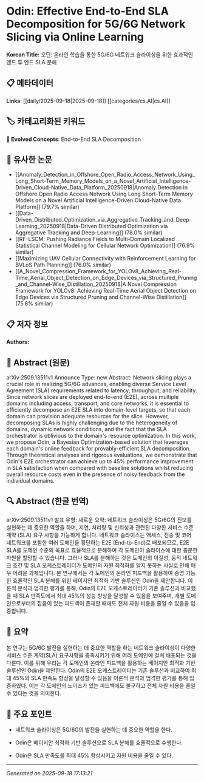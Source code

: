 
# Odin: Effective End-to-End SLA Decomposition for 5G/6G Network Slicing via Online Learning

**Korean Title:** 오딘: 온라인 학습을 통한 5G/6G 네트워크 슬라이싱을 위한 효과적인 엔드 투 엔드 SLA 분해

## 📋 메타데이터

**Links**: [[daily/2025-09-18|2025-09-18]] [[categories/cs.AI|cs.AI]]

## 🏷️ 카테고리화된 키워드
**🚀 Evolved Concepts**: End-to-End SLA Decomposition

## 🔗 유사한 논문
- [[Anomaly_Detection_in_Offshore_Open_Radio_Access_Network_Using_Long_Short-Term_Memory_Models_on_a_Novel_Artificial_Intelligence-Driven_Cloud-Native_Data_Platform_20250918|Anomaly Detection in Offshore Open Radio Access Network Using Long Short-Term Memory Models on a Novel Artificial Intelligence-Driven Cloud-Native Data Platform]] (79.7% similar)
- [[Data-Driven_Distributed_Optimization_via_Aggregative_Tracking_and_Deep-Learning_20250918|Data-Driven Distributed Optimization via Aggregative Tracking and Deep-Learning]] (78.0% similar)
- [[RF-LSCM: Pushing Radiance Fields to Multi-Domain Localized Statistical Channel Modeling for Cellular Network Optimization]] (76.9% similar)
- [[Maximizing UAV Cellular Connectivity with Reinforcement Learning for BVLoS Path Planning]] (76.0% similar)
- [[A_Novel_Compression_Framework_for_YOLOv8_Achieving_Real-Time_Aerial_Object_Detection_on_Edge_Devices_via_Structured_Pruning_and_Channel-Wise_Distillation_20250918|A Novel Compression Framework for YOLOv8: Achieving Real-Time Aerial Object Detection on Edge Devices via Structured Pruning and Channel-Wise Distillation]] (75.8% similar)

## 📋 저자 정보

**Authors:** 

## 📄 Abstract (원문)

arXiv:2509.13511v1 Announce Type: new 
Abstract: Network slicing plays a crucial role in realizing 5G/6G advances, enabling diverse Service Level Agreement (SLA) requirements related to latency, throughput, and reliability. Since network slices are deployed end-to-end (E2E), across multiple domains including access, transport, and core networks, it is essential to efficiently decompose an E2E SLA into domain-level targets, so that each domain can provision adequate resources for the slice. However, decomposing SLAs is highly challenging due to the heterogeneity of domains, dynamic network conditions, and the fact that the SLA orchestrator is oblivious to the domain's resource optimization. In this work, we propose Odin, a Bayesian Optimization-based solution that leverages each domain's online feedback for provably-efficient SLA decomposition. Through theoretical analyses and rigorous evaluations, we demonstrate that Odin's E2E orchestrator can achieve up to 45% performance improvement in SLA satisfaction when compared with baseline solutions whilst reducing overall resource costs even in the presence of noisy feedback from the individual domains.

## 🔍 Abstract (한글 번역)

arXiv:2509.13511v1 발표 유형: 새로운
요약: 네트워크 슬라이싱은 5G/6G의 진보를 실현하는 데 중요한 역할을 하며, 지연, 처리량 및 신뢰성과 관련된 다양한 서비스 수준 계약 (SLA) 요구 사항을 가능하게 합니다. 네트워크 슬라이스는 액세스, 전송 및 코어 네트워크를 포함한 여러 도메인을 횡단하는 E2E (End-to-End)로 배포되므로, E2E SLA를 도메인 수준의 목표로 효율적으로 분해하여 각 도메인이 슬라이스에 대한 충분한 자원을 할당할 수 있습니다. 그러나 SLA를 분해하는 것은 도메인의 이질성, 동적 네트워크 조건 및 SLA 오케스트레이터가 도메인의 자원 최적화를 알지 못하는 사실로 인해 매우 어려운 과제입니다. 본 연구에서는 각 도메인의 온라인 피드백을 활용하여 증명 가능한 효율적인 SLA 분해를 위한 베이지안 최적화 기반 솔루션인 Odin을 제안합니다. 이론적 분석과 엄격한 평가를 통해, Odin의 E2E 오케스트레이터가 기존 솔루션과 비교했을 때 SLA 만족도에서 최대 45%의 성능 향상을 달성할 수 있음을 보여주며, 개별 도메인으로부터의 잡음이 있는 피드백이 존재할 때에도 전체 자원 비용을 줄일 수 있음을 입증합니다.

## 📝 요약

본 연구는 5G/6G 발전을 실현하는 데 중요한 역할을 하는 네트워크 슬라이싱이 다양한 서비스 수준 계약(SLA) 요구사항을 충족시키기 위해 여러 도메인에 걸쳐 배포되는 것을 다룬다. 이를 위해 우리는 각 도메인의 온라인 피드백을 활용하는 베이지안 최적화 기반 솔루션인 Odin을 제안한다. Odin의 E2E 오케스트레이터는 기존 솔루션과 비교하여 최대 45%의 SLA 만족도 향상을 달성할 수 있음을 이론적 분석과 엄격한 평가를 통해 입증하였다. 이는 각 도메인의 노이즈가 있는 피드백에도 불구하고 전체 자원 비용을 줄일 수 있다는 것을 의미한다.

## 🎯 주요 포인트

- 네트워크 슬라이싱은 5G/6G의 발전을 실현하는 데 중요한 역할을 한다.

- Odin은 베이지안 최적화 기반 솔루션으로 SLA 분해를 효율적으로 수행한다.

- Odin은 SLA 만족도를 최대 45% 향상시키고 자원 비용을 줄일 수 있다.

---

*Generated on 2025-09-18 17:13:21*